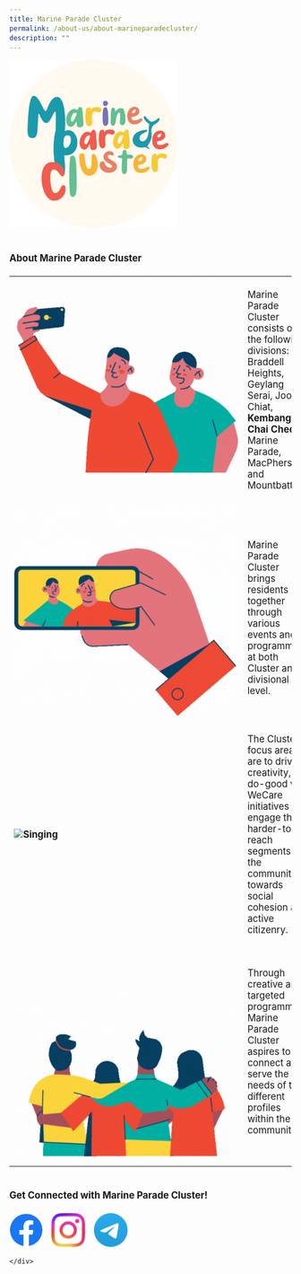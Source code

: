 ```yaml
---
title: Marine Parade Cluster
permalink: /about-us/about-marineparadecluster/
description: ""
---
```

<div style="padding:0 0 30px 0">
	<img src="/images/Logos/MarineParadeCluster_logo_1263x1263.png" style="width:300px; height:auto">
</div>

<div>
	<p style="font-size:120%; margin-top: 0px; margin-bottom:20px; line-height:1.35; padding:10px 0 0 0"><b>About Marine Parade Cluster</b></p>
</div>

<table style="font-size:120%; margin-top: 0px; margin-bottom:20px;">
	<tbody><tr>
		<td><img style="width:400px; vertical-align:middle; float:left;right-margin:20px;" alt="Selfie" src="/images/About%20Us/Wefie.gif"></td>
		<td>Marine Parade Cluster consists of the following divisions: Braddell Heights, Geylang Serai, Joo Chiat, <b>Kembangan-Chai Chee</b>, Marine Parade, MacPherson and Mountbatten.
		</td>
	</tr>
	<tr>
 <td><b> <img style="width:400px; vertical-align:middle; float:left;right-margin:20px;" alt="Selfie" src="/images/About%20Us/Vision-1.gif"> </b></td><td> Marine Parade Cluster brings residents together through various events and programmes at both Cluster and divisional level.</td>
</tr>
<tr>
 <td align="left" valign="middle"><b><img style="width:400px; float:left;right-margin:20px;" alt="Singing" src="/images/About%20Us/Vision-2.gif"></b> </td><td>The Cluster’s focus areas are to drive creativity, do-good via WeCare initiatives and engage the harder-to-reach segments of the community towards social cohesion and active citizenry.</td>
</tr>
<tr>
 <td><img style="width:400px; float:left;right-margin:20px;" alt="Fireworks" src="/images/About%20Us/Vision-3.gif"></td>
	<td>Through creative and targeted programming, Marine Parade Cluster aspires to connect and serve the needs of the different profiles within the community.
	</td>
</tr>
</tbody></table>

<div>
	<p style="font-size:120%; margin-top: 0px; margin-bottom:20px; line-height:1.35; padding:20px 0 0 0"><b>Get Connected with Marine Parade Cluster!</b></p>
</div>
<div>
		<a href="https://www.facebook.com/marineparadecluster" style="display:inline-block;"><img src="/images/Logos/f_logo_RGB-Blue_100.png" style="max-width:60px; max-height:60px; float:left;"></a>&nbsp;&nbsp;&nbsp;
	<a href="https://www.instagram.com/marineparadecluster" style="display:inline-block;"><img src="/images/Logos/instagram%20logo.jpg" style="max-width:60px; max-height:60px; float:left;"></a>&nbsp;&nbsp;&nbsp;
	<a href="http://t.me/Marineparadecluster" style="display:inline-block;"><img src="/images/Logos/telegram%20logo.png" style="max-width:60px; max-height:60px; float:left;"></a>
	
	</div>